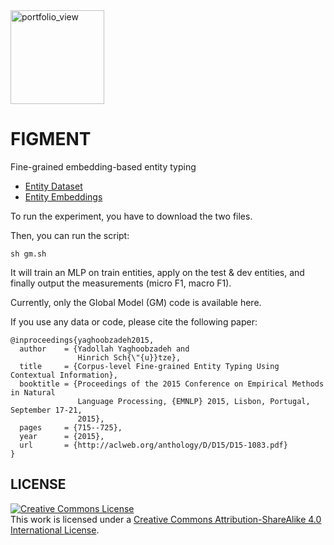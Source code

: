 <img width="150" alt="portfolio_view" src="https://i.pinimg.com/originals/59/88/de/5988de958adf325cabbfa7e6e233ceb2.gif">

# FIGMENT
Fine-grained embedding-based entity typing

<ul>
     <li><a href="http://cistern.cis.lmu.de/figment/entitydatasets.tar.gz">Entity Dataset</a></li>
     <li><a href="http://cistern.cis.lmu.de/figment/embeddings.txt">Entity Embeddings</a></li>
</ul>


To run the experiment, you have to download the two files.

Then, you can run the script:


```
sh gm.sh
```

It will train an MLP on train entities, apply on the test & dev entities, and finally output the 
measurements (micro F1, macro F1). 

Currently, only the Global Model (GM) code is available here. 


If you use any data or code, please cite the following paper:

```
@inproceedings{yaghoobzadeh2015,
  author    = {Yadollah Yaghoobzadeh and
               Hinrich Sch{\"{u}}tze},
  title     = {Corpus-level Fine-grained Entity Typing Using Contextual Information},
  booktitle = {Proceedings of the 2015 Conference on Empirical Methods in Natural
               Language Processing, {EMNLP} 2015, Lisbon, Portugal, September 17-21,
               2015},
  pages     = {715--725},
  year      = {2015},
  url       = {http://aclweb.org/anthology/D/D15/D15-1083.pdf}
}
```



## LICENSE

<a rel="license" href="http://creativecommons.org/licenses/by-sa/4.0/"><img alt="Creative Commons License" style="border-width:0" src="https://i.creativecommons.org/l/by-sa/4.0/88x31.png" /></a><br />This work is licensed under a <a rel="license" href="http://creativecommons.org/licenses/by-sa/4.0/">Creative Commons Attribution-ShareAlike 4.0 International License</a>.
